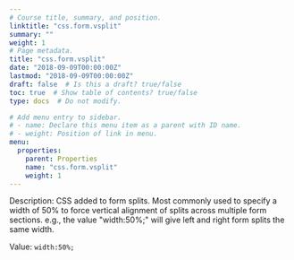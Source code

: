 ```yaml
---
# Course title, summary, and position.
linktitle: "css.form.vsplit"
summary: ""
weight: 1
# Page metadata.
title: "css.form.vsplit"
date: "2018-09-09T00:00:00Z"
lastmod: "2018-09-09T00:00:00Z"
draft: false  # Is this a draft? true/false
toc: true  # Show table of contents? true/false
type: docs  # Do not modify.

# Add menu entry to sidebar.
# - name: Declare this menu item as a parent with ID name.
# - weight: Position of link in menu.
menu:
  properties:
    parent: Properties
    name: "css.form.vsplit"
    weight: 1
---
```


Description: CSS added to form splits. Most commonly used to specify a width of 50% to force vertical alignment of splits across multiple form sections. e.g., the value "width:50%;" will give left and right form splits the same width.


Value: `width:50%;`